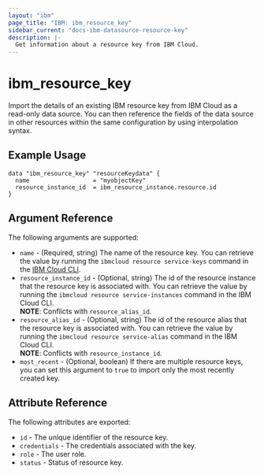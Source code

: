 ```yaml
---
layout: "ibm"
page_title: "IBM: ibm_resource_key"
sidebar_current: "docs-ibm-datasource-resource-key"
description: |-
  Get information about a resource key from IBM Cloud.
---
```


# ibm\_resource_key

Import the details of an existing IBM resource key from IBM Cloud as a read-only data source. You can then reference the fields of the data source in other resources within the same configuration by using interpolation syntax.

## Example Usage

```hcl
data "ibm_resource_key" "resourceKeydata" {
  name                  = "myobjectKey"
  resource_instance_id  = ibm_resource_instance.resource.id
}
```

## Argument Reference

The following arguments are supported:

* `name` - (Required, string) The name of the resource key. You can retrieve the value by running the `ibmcloud resource service-keys` command in the [IBM Cloud CLI](https://cloud.ibm.com/docs/cli?topic=cloud-cli-getting-started).
* `resource_instance_id` - (Optional, string) The id of the resource instance that the resource key is associated with. You can retrieve the value by running the `ibmcloud resource service-instances` command in the IBM Cloud CLI.  
  **NOTE**: Conflicts with `resource_alias_id`.
* `resource_alias_id` - (Optional, string) The id of the resource alias that the resource key is associated with. You can retrieve the value by running the `ibmcloud resource service-alias` command in the IBM Cloud CLI.  
  **NOTE**: Conflicts with `resource_instance_id`.
* `most_recent` - (Optional, boolean) If there are multiple resource keys, you can set this argument to `true` to import only the most recently created key.

## Attribute Reference

The following attributes are exported:

* `id` - The unique identifier of the resource key.
* `credentials` - The credentials associated with the key.
* `role` - The user role.
* `status` - Status of resource key.  
